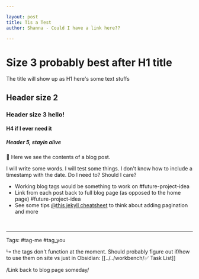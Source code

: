 ```yaml
---

layout: post
title: Tis a Test
author: Shanna - Could I have a link here??

---
```


# Size 3 probably best after H1 title
The title will show up as H1
here's some text stuffs

## Header size 2
### Header size 3 hello!
#### H4 if I ever need it
##### Header 5, stayin alive

👋 Here we see the contents of a blog post. 

I will write some words. I will test some things. I don't know how to include a timestamp with the date. Do I need to? Should I care?

- Working blog tags would be something to work on #future-project-idea 
- Link from each post back to full blog page (as opposed to the home page) #future-project-idea 
- See some tips [@this jekyll cheatsheet](https://devhints.io/jekyll) to think about adding pagination and more


<br>

--- 


Tags: #tag-me #tag_you 

↳ the tags don't function at the moment. Should probably figure out if/how to use them on site vs just in Obsidian: [[../../workbench/✅ Task List]]

/Link back to blog page someday/
